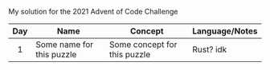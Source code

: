 My solution for the 2021 Advent of Code Challenge

|Day| Name                      | Concept                      | Language/Notes |
|:-:| ------------------------- | ---------------------------- | -------------- |
| 1 | Some name for this puzzle | Some concept for this puzzle | Rust? idk      |
